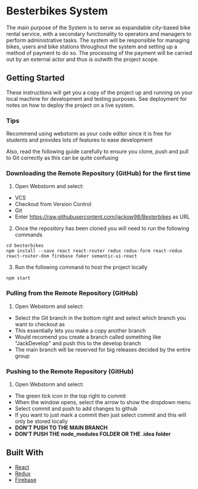 # Besterbikes System

The main purpose of the System is to serve as expandable city-based bike rental service, with a secondary functionality to operators and managers to perform administrative tasks. The system will be responsible for managing bikes, users and bike stations throughout the system and setting up a method of payment to do so. The processing of the payment will be carried out by an external actor and thus is outwith the project scope.

## Getting Started

These instructions will get you a copy of the project up and running on your local machine for development and testing purposes. See deployment for notes on how to deploy the project on a live system.


### Tips

Recommend using webstorm as your code editor since it is free for students and provides lots of features to ease development

Also, read the following guide carefully to ensure you clone, push and pull to Git correctly as this can be quite confusing


### Downloading the Remote Repository (GitHub) for the first time

1. Open Webstorm and select:
* VCS
* Checkout from Version Control
* Git
* Enter https://raw.githubusercontent.com/jackow98/Besterbikes as URL

2. Once the repository has been cloned you will need to run the following commands
```shell
cd besterbikes
npm install --save react react-router redux redux-form react-redux react-router-dom firebase faker semantic-ui-react
```

3. Run the following command to host the project locally
```shell
npm start
```

### Pulling from the Remote Repository (GitHub)
1. Open Webstorm and select:
* Select the Git branch in the bottom right and select which branch you want to checkout as 
* This essentially lets you make a copy another branch
* Would recomend you create a branch called something like "JackDevelop" and push this to the develop branch
* The main branch will be reserved for big releases decided by the entire group

### Pushing to the Remote Repository (GitHub)
1. Open Webstorm and select:
* The green tick icon in the top right to commit
* When the window opens, select the arrow to show the dropdown menu
* Select commit and push to add changes to github
* If you want to just mark a commit then just select commit and this will only be stored locally
* __DON'T PUSH TO THE MAIN BRANCH__
* __DON'T PUSH THE node_modules FOLDER OR THE .idea folder__

## Built With

* [React](https://reactjs.org/)
* [Redux](https://redux.js.org/)
* [Firebase](https://firebase.google.com/)